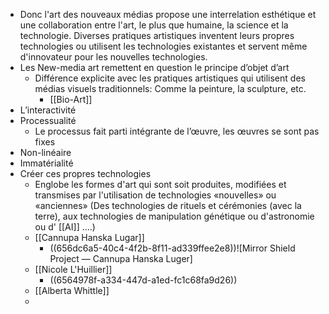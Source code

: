 - Donc l'art des nouveaux médias propose une interrelation esthétique et une collaboration entre l'art, le plus que humaine, la science et la technologie. Diverses pratiques artistiques inventent leurs propres technologies ou utilisent les technologies existantes et servent même
  d'innovateur pour les nouvelles technologies.
- Les New-media art remettent en question le principe d’objet d’art
	- Différence explicite avec les pratiques artistiques qui utilisent des médias visuels traditionnels: Comme la peinture, la sculpture, etc.
		- [[Bio-Art]]
- L’interactivité
- Processualité
	- Le processus fait parti intégrante de l’œuvre, les œuvres se sont pas fixes
- Non-linéaire
- Immatérialité
- Créer ces propres technologies
	- Englobe les formes d'art qui sont soit produites, modifiées et transmises par l'utilisation de technologies «nouvelles» ou «anciennes» (Des technologies de rituels et cérémonies (avec la terre), aux technologies de manipulation génétique ou d'astronomie ou d' [[AI]] ….)
	- [[Cannupa Hanska Lugar]]
		- ((656dc6a5-40c4-4f2b-8f11-ad339ffee2e8))![Mirror Shield Project — Cannupa Hanska Luger]
	- [[Nicole L'Huillier]]
		- ((6564978f-a334-447d-a1ed-fc1c68fa9d26))
	- [[Alberta Whittle]]
	-